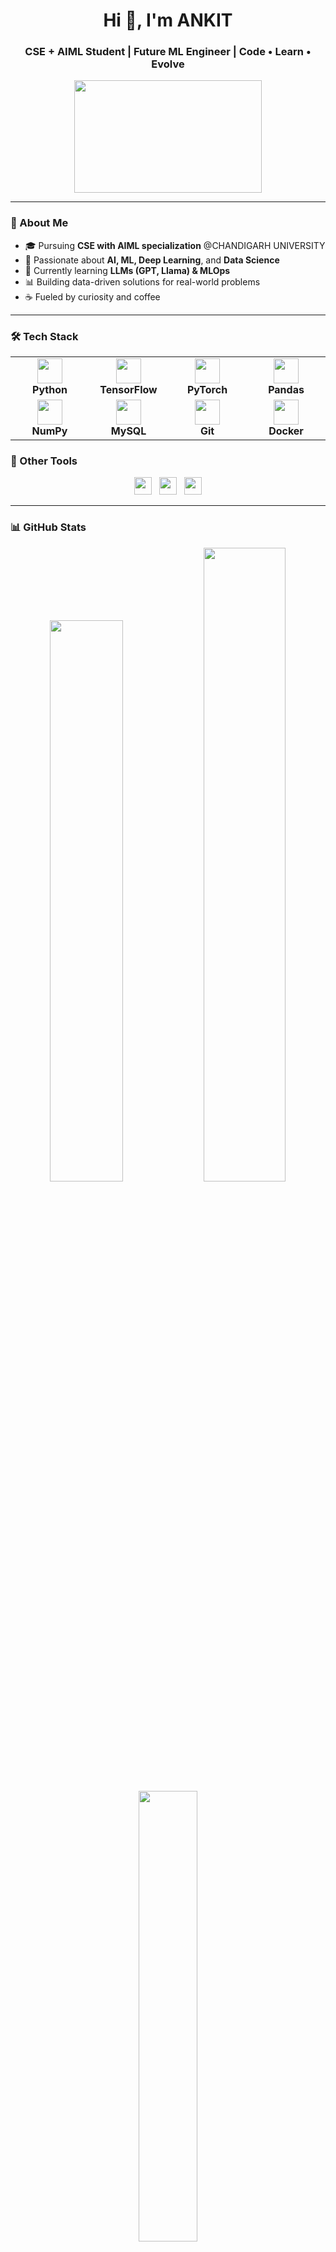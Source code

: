 <h1 align="center">Hi 👋, I'm ANKIT </h1>
<h3 align="center">CSE + AIML Student | Future ML Engineer | Code • Learn • Evolve</h3>

<p align="center">
  <img src="https://media.giphy.com/media/qgQUggAC3Pfv687qPC/giphy.gif" width="300" height="180" />
</p>

---

### 🧠 About Me

- 🎓 Pursuing **CSE with AIML specialization** @CHANDIGARH UNIVERSITY
- 🤖 Passionate about **AI, ML, Deep Learning**, and **Data Science**
- 🌱 Currently learning **LLMs (GPT, Llama) & MLOps**
- 📊 Building data-driven solutions for real-world problems
- ☕ Fueled by curiosity and coffee

---

### 🛠️ Tech Stack

<p align="center"> 
<table align="center"> 
  <tr>
    <td align="center" width="110"> <img src="https://cdn.jsdelivr.net/gh/devicons/devicon/icons/python/python-original.svg" width="40" /> <br /> <span><b>Python</b></span> </td>
    <td align="center" width="110"> <img src="https://cdn.jsdelivr.net/gh/devicons/devicon/icons/tensorflow/tensorflow-original.svg" width="40" /> <br /> <span><b>TensorFlow</b></span> </td>
    <td align="center" width="110"> <img src="https://cdn.jsdelivr.net/gh/devicons/devicon/icons/pytorch/pytorch-original.svg" width="40" /> <br /> <span><b>PyTorch</b></span> </td>
    <td align="center" width="110"> <img src="https://cdn.jsdelivr.net/gh/devicons/devicon/icons/pandas/pandas-original.svg" width="40" /> <br /> <span><b>Pandas</b></span> </td>
  </tr> 
  <tr> 
    <td align="center" width="110"> <img src="https://cdn.jsdelivr.net/gh/devicons/devicon/icons/numpy/numpy-original.svg" width="40" /> <br /> <span><b>NumPy</b></span> </td>
    <td align="center" width="110"> <img src="https://cdn.jsdelivr.net/gh/devicons/devicon/icons/mysql/mysql-original.svg" width="40" /> <br /> <span><b>MySQL</b></span> </td>
    <td align="center" width="110"> <img src="https://cdn.jsdelivr.net/gh/devicons/devicon/icons/git/git-original.svg" width="40" /> <br /> <span><b>Git</b></span> </td>
    <td align="center" width="110"> <img src="https://cdn.jsdelivr.net/gh/devicons/devicon/icons/docker/docker-original.svg" width="40" /> <br /> <span><b>Docker</b></span> </td>
  </tr> 
</table> 
</p>

### 🔧 Other Tools
<p align="center">
  <img src="https://img.shields.io/badge/Scikit_Learn-F7931E?style=for-the-badge&logo=scikit-learn&logoColor=white" height="28" />
  &nbsp;
  <img src="https://img.shields.io/badge/Tableau-E97627?style=for-the-badge&logo=Tableau&logoColor=white" height="28" />
  &nbsp;
  <img src="https://img.shields.io/badge/AWS-232F3E?style=for-the-badge&logo=amazon-aws&logoColor=white" height="28" />
</p>

---

### 📊 GitHub Stats

<p align="center">
  <img src="https://github-readme-stats.vercel.app/api?username=AnkitSoni001&show_icons=true&theme=github_dark" width="48%" />
  <img src="https://github-readme-streak-stats.herokuapp.com/?user=AnkitSoni001&theme=tokyonight" width="51%" />
  <img src="https://github-readme-stats.vercel.app/api/top-langs/?username=AnkitSoni001&layout=compact&theme=github_dark" width="43%" />
</p>

---

### 🌐 Connect With Me

<p align="center">
  <a href="https://www.linkedin.com/in/ankitsonii">
    <img src="https://img.shields.io/badge/LinkedIn-0077B5?style=for-the-badge&logo=linkedin&logoColor=white" />
  </a> 
  <a href="mailto:ankysoniankit@gmail.com">
    <img src="https://img.shields.io/badge/Gmail-D14836?style=for-the-badge&logo=gmail&logoColor=white" />
  </a> 
  <a href="https://your-portfolio.com">
    <img src="https://img.shields.io/badge/Portfolio-%23FF5722?style=for-the-badge&logo=web&logoColor=white" />
  </a>
</p>

---

> *"Data is the new oil, but AI is the combustion engine."* — **Anonymous**

<p align="center">
  <img src="https://media.giphy.com/media/LMt9638dO8dftAjtco/giphy.gif" width="200" />
</p>
